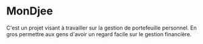 # MonDjee
C'est un projet visant à travailler sur la gestion de portefeuille personnel. En gros permettre aux gens d'avoir un regard facile sur le gestion financière. 
